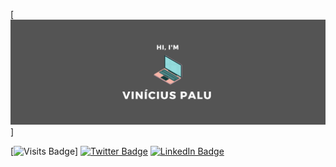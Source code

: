 [![Palups' GitHub Banner](./assets/banner.png)]

[![Visits Badge](https://badges.pufler.dev/visits/palups/palups)]
[![Twitter Badge](https://img.shields.io/badge/Twitter-Profile-informational?style=flat&logo=twitter&logoColor=white&color=1CA2F1)](https://twitter.com/lilpalups)
[![LinkedIn Badge](https://img.shields.io/badge/LinkedIn-Profile-informational?style=flat&logo=linkedin&logoColor=white&color=0D76A8)](https://www.linkedin.com/in/viniciusgpalu/)
